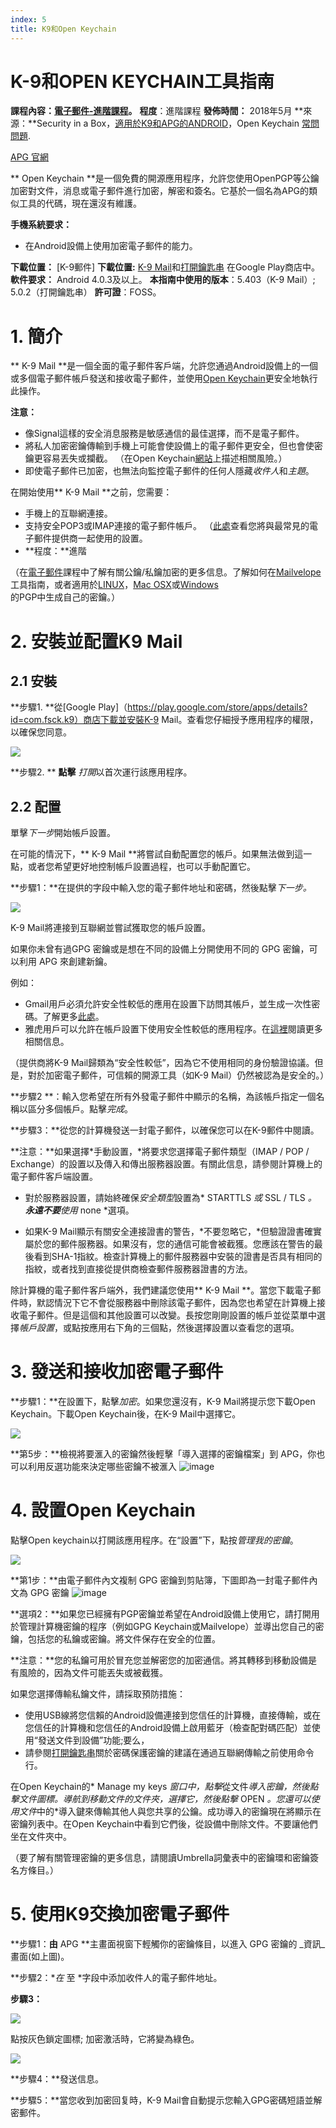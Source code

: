 ```yaml
---
index: 5
title: K9和Open Keychain
---
```

# K-9和OPEN KEYCHAIN工具指南


**課程內容：[電子郵件-進階課程](umbrella://communications/email/advanced)。**
**程度**：進階課程
**發佈時間：** 2018年5月
**來源：**Security in a Box，[適用於K9和APG的ANDROID](https://securityinabox.org/en/guide/k9/android/)，Open Keychain [常問問題](https://www.openkeychain.org/faq/).

[APG 官網](http://www.thialfihar.org/projects/apg/)  

** Open Keychain **是一個免費的開源應用程序，允許您使用OpenPGP等公鑰加密對文件，消息或電子郵件進行加密，解密和簽名。它基於一個名為APG的類似工具的代碼，現在還沒有維護。

**手機系統要求：**
- 在Android設備上使用加密電子郵件的能力。

**下載位置：** [K-9郵件]
**下載位置:** [K-9 Mail](https://play.google.com/store/apps/details?id=com.fsck.k9)和[打開鑰匙串](https://play.google.com/store/apps/details?) 在Google Play商店中。
**軟件要求：** Android 4.0.3及以上。
**本指南中使用的版本**：5.403（K-9 Mail）; 5.0.2（打開鑰匙串）
**許可證**：FOSS。

# 1. 簡介

** K-9 Mail **是一個全面的電子郵件客戶端，允許您通過Android設備上的一個或多個電子郵件帳戶發送和接收電子郵件，並使用[Open Keychain](https://play.google.com/store/apps/details?id=org.sufficientlysecure.keychain&hl=en_GB)更安全地執行此操作。

**注意：**
- 像Signal這樣的安全消息服務是敏感通信的最佳選擇，而不是電子郵件。
- 將私人加密密鑰傳輸到手機上可能會使設備上的電子郵件更安全，但也會使密鑰更容易丟失或攔截。 （在Open Keychain[網站](https://www.openkeychain.org/faq/#are-my-secret-keys-safe-on-my-mobile-device)上描述相關風險。）
- 即使電子郵件已加密，也無法向監控電子郵件的任何人隱藏*收件人*和*主題*。

在開始使用** K-9 Mail **之前，您需要：
- 手機上的互聯網連接。
- 支持安全POP3或IMAP連接的電子郵件帳戶。 （[此處](https://k9mail.github.io/documentation/accounts/providerSettings.html)查看您將與最常見的電子郵件提供商一起使用的設置。
- **程度：**進階

（在[電子郵件](umbrella://communications/email)課程中了解有關公鑰/私鑰加密的更多信息。了解如何在[Mailvelope](umbrella://tools/messaging/s_mailvelope.md)工具指南，或者適用於[LINUX](umbrella://tools/pgp/s_pgp-for-linux.md)，[Mac OSX](umbrella://tools/pgp/s_pgp-for-mac-os-x.md)或[Windows](umbrella://tools/pgp/s_pgp-for-windows.md)的PGP中生成自己的密鑰。）

# 2. 安裝並配置K9 Mail

## 2.1 安裝

**步驟1. **從[Google Play]（https://play.google.com/store/apps/details?id=com.fsck.k9）商店下載並安裝K-9 Mail。查看您仔細授予應用程序的權限，以確保您同意。

![](tool_k9_1.png)

**步驟2. ** **點擊** *打開*以首次運行該應用程序。

## 2.2 配置

單擊*下一步*開始帳戶設置。

在可能的情況下，** K-9 Mail **將嘗試自動配置您的帳戶。如果無法做到這一點，或者您希望更好地控制帳戶設置過程，也可以手動配置它。

**步驟1：**在提供的字段中輸入您的電子郵件地址和密碼，然後點擊*下一步。*

![](tool_k9_2.png)

K-9 Mail將連接到互聯網並嘗試獲取您的帳戶設置。

如果你未曾有過GPG 密鑰或是想在不同的設備上分開使用不同的 GPG 密鑰，可以利用 APG 來創建新鑰。

例如：
* Gmail用戶必須允許安全性較低的應用在設置下訪問其帳戶，並生成一次性密碼。了解更多[此處](https://support.google.com/accounts/answer/6010255?hl=en)。
* 雅虎用戶可以允許在帳戶設置下使用安全性較低的應用程序。在[這裡](https://help.yahoo.com/kb/SLN27791.html?guccounter=1)閱讀更多相關信息。

（提供商將K-9 Mail歸類為“安全性較低”，因為它不使用相同的身份驗證協議。但是，對於加密電子郵件，可信賴的開源工具（如K-9 Mail）仍然被認為是安全的。）


**步驟2 **：輸入您希望在所有外發電子郵件中顯示的名稱，為該帳戶指定一個名稱以區分多個帳戶。點擊*完成*。

**步驟3：**從您的計算機發送一封電子郵件，以確保您可以在K-9郵件中閱讀。

**注意：**如果選擇*手動設置，*將要求您選擇電子郵件類型（IMAP / POP / Exchange）的設置以及傳入和傳出服務器設置。有關此信息，請參閱計算機上的電子郵件客戶端設置。

- 對於服務器設置，請始終確保*安全類型*設置為* STARTTLS *或* SSL / TLS *。 **永遠不要**使用* none *選項。

- 如果K-9 Mail顯示有關安全連接證書的警告，*不要忽略它，*但驗證證書確實屬於您的郵件服務器。如果沒有，您的通信可能會被截獲。您應該在警告的最後看到SHA-1指紋。檢查計算機上的郵件服務器中安裝的證書是否具有相同的指紋，或者找到直接從提供商檢查郵件服務器證書的方法。


除計算機的電子郵件客戶端外，我們建議您使用** K-9 Mail **。當您下載電子郵件時，默認情況下它不會從服務器中刪除該電子郵件，因為您也希望在計算機上接收電子郵件。但是這個和其他設置可以改變。長按您剛剛設置的帳戶並從菜單中選擇*帳戶設置*，或點按應用右下角的三個點，然後選擇設置以查看您的選項。


# 3. 發送和接收加密電子郵件

**步驟1：**在設置下，點擊*加密*。如果您還沒有，K-9 Mail將提示您下載Open Keychain。下載Open Keychain後，在K-9 Mail中選擇它。

![](tool_k9_5.png)

**第5步：**檢視將要滙入的密鑰然後輕擊「導入選擇的密鑰檔案」到 APG，你也可以利用反選功能來決定哪些密鑰不被滙入
![image](tool_k96.png)

# 4. 設置Open Keychain

點擊Open keychain以打開該應用程序。在“設置”下，點按*管理我的密鑰*。

![](tool_k9_6.png)  

**第1步：**由電子郵件內文複制 GPG 密鑰到剪貼簿，下圖即為一封電子郵件內文為 GPG 密鑰
![image](tool_k98.png)

**選項2：**如果您已經擁有PGP密鑰並希望在Android設備上使用它，請打開用於管理計算機密鑰的程序（例如GPG Keychain或Mailvelope）並導出您自己的密鑰，包括您的私鑰或密鑰。將文件保存在安全的位置。

**注意：**您的私鑰可用於冒充您並解密您的加密通信。將其轉移到移動設備是有風險的，因為文件可能丟失或被截獲。

如果您選擇傳輸私鑰文件，請採取預防措施：

- 使用USB線將您信賴的Android設備連接到您信任的計算機，直接傳輸，或在您信任的計算機和您信任的Android設備上啟用藍牙（檢查配對碼匹配）並使用“發送文件到設備”功能;要么，
- 請參閱[打開鑰匙串](https://www.openkeychain.org/faq/#what-is-the-best-way-to-transfer-my-own-key-to-openkeychain)關於密碼保護密鑰的建議在通過互聯網傳輸之前使用命令行。

在Open Keychain的* Manage my keys *窗口中，點擊*從文件*導入密鑰，然後點擊文件圖標。導航到移動文件的文件夾，選擇它，然後點擊* OPEN *。您還可以使用文件*中的*導入鍵來傳輸其他人與您共享的公鑰。成功導入的密鑰現在將顯示在密鑰列表中。在Open Keychain中看到它們後，從設備中刪除文件。不要讓他們坐在文件夾中。

（要了解有關管理密鑰的更多信息，請閱讀Umbrella詞彙表中的密鑰環和密鑰簽名方條目。）


# 5. 使用K9交換加密電子郵件

**步驟1：**由** APG **主畫面視窗下輕觸你的密鑰條目，以進入 GPG 密鑰的 _資訊_畫面(如上圖)。

**步驟2：**在* 至 *字段中添加收件人的電子郵件地址。

**步驟3：**

![](tool_k9_7.png)

點按灰色鎖定圖標; 加密激活時，它將變為綠色。

![](tool_k9_8.png) 

**步驟4：**發送信息。

**步驟5：**當您收到加密回复時，K-9 Mail會自動提示您輸入GPG密碼短語並解密郵件。